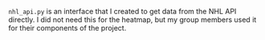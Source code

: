 `nhl_api.py` is an interface that I created to get data from the NHL API directly. I did not need this for the heatmap, but my group members used it for their components of the project.
